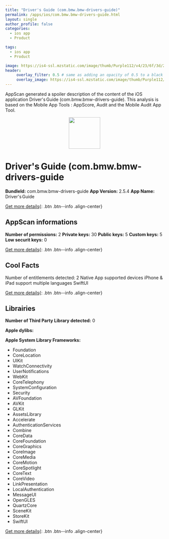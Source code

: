 ```yaml
---
title: "Driver's Guide (com.bmw.bmw-drivers-guide)"
permalink: /apps/ios/com.bmw.bmw-drivers-guide.html
layout: single
author_profile: false
categories: 
  - ios app 
  - Product 

tags: 
  - ios app 
  - Product 

image: https://is4-ssl.mzstatic.com/image/thumb/Purple112/v4/23/6f/3d/236f3d8b-1afc-0658-6807-9e1de628df84/AppIcon-0-1x_U007emarketing-0-7-0-85-220.png/512x512bb.jpg
header: 
     overlay_filter: 0.5 # same as adding an opacity of 0.5 to a black background
     overlay_image: https://is4-ssl.mzstatic.com/image/thumb/Purple112/v4/23/6f/3d/236f3d8b-1afc-0658-6807-9e1de628df84/AppIcon-0-1x_U007emarketing-0-7-0-85-220.png/512x512bb.jpg
---
```

AppScan generated a spoiler description of the content of the iOS application Driver's Guide (com.bmw.bmw-drivers-guide). This analysis is based on the Mobile App Tools : AppScore, Audit and the Mobile Audit App Tool.

  
  
<div style="text-align: center;"><img src="https://is4-ssl.mzstatic.com/image/thumb/Purple112/v4/23/6f/3d/236f3d8b-1afc-0658-6807-9e1de628df84/AppIcon-0-1x_U007emarketing-0-7-0-85-220.png/512x512bb.jpg" width="100" height="100"></div>  
  
# Driver's Guide (com.bmw.bmw-drivers-guide

**BundleId:** com.bmw.bmw-drivers-guide
**App Version:** 2.5.4
**App Name:** Driver's Guide


[Get more details](/pricing.html){: .btn .btn--info .align-center}  
  
## AppScan informations 

**Number of permissions:** 2
**Private keys:** 30
**Public keys:** 5
**Custom keys:** 5
**Low securit keys:** 0
  
[Get more details](/pricing.html){: .btn .btn--info .align-center}

## Cool Facts

Number of entitlements detected: 2
Native App
supported devices iPhone & iPad
support multiple languages
SwiftUI
  
[Get more details](/pricing.html){: .btn .btn--info .align-center}

## Librairies 
**Number of Third Party Library detected:** 0

**Apple dylibs:**


**Apple System Library Frameworks:**
- Foundation
- CoreLocation
- UIKit
- WatchConnectivity
- UserNotifications
- WebKit
- CoreTelephony
- SystemConfiguration
- Security
- AVFoundation
- AVKit
- GLKit
- AssetsLibrary
- Accelerate
- AuthenticationServices
- Combine
- CoreData
- CoreFoundation
- CoreGraphics
- CoreImage
- CoreMedia
- CoreMotion
- CoreSpotlight
- CoreText
- CoreVideo
- LinkPresentation
- LocalAuthentication
- MessageUI
- OpenGLES
- QuartzCore
- SceneKit
- StoreKit
- SwiftUI


  
[Get more details](/pricing.html){: .btn .btn--info .align-center}

